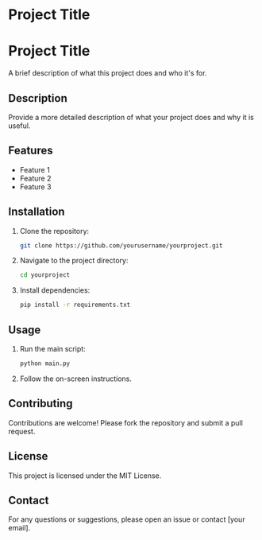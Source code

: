 # Project Title

# Project Title

A brief description of what this project does and who it's for.

## Description

Provide a more detailed description of what your project does and why it is useful.

## Features

- Feature 1
- Feature 2
- Feature 3

## Installation

1. Clone the repository:
   ```sh
   git clone https://github.com/yourusername/yourproject.git
   ```
2. Navigate to the project directory:
   ```sh
   cd yourproject
   ```
3. Install dependencies:
   ```sh
   pip install -r requirements.txt
   ```

## Usage

1. Run the main script:
   ```sh
   python main.py
   ```
2. Follow the on-screen instructions.

## Contributing

Contributions are welcome! Please fork the repository and submit a pull request.

## License

This project is licensed under the MIT License.

## Contact

For any questions or suggestions, please open an issue or contact [your email].


